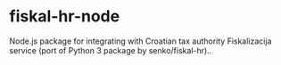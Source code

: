 # fiskal-hr-node
Node.js package for integrating with Croatian tax authority Fiskalizacija service (port of Python 3 package by senko/fiskal-hr)..
